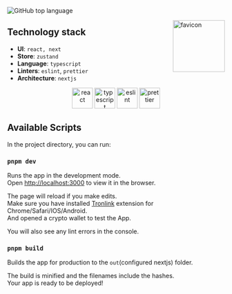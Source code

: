 ![GitHub top language](https://img.shields.io/github/languages/top/select-name/sharead-frontend)

<img alt="favicon" src="https://avatars.githubusercontent.com/u/79259044?s=140&u=0f3f9724ad109ab3dde2a90b9391493062a5444a&v=4" height=120 align="right" />

## Technology stack

- **UI**: `react, next`
- **Store**: `zustand`
- **Language**: `typescript`
- **Linters**: `eslint`, `prettier`
- **Architecture**: `nextjs`

<div align="center">
<img title="react" alt="react" height=48 src="https://cdn.auth0.com/blog/react-js/react.png"/>
<img title="typescript" alt="typescript" height=48 src="https://raw.githubusercontent.com/remojansen/logo.ts/master/ts.png"/>
<img title="eslint" alt="eslint" height=48 src="https://d33wubrfki0l68.cloudfront.net/204482ca413433c80cd14fe369e2181dd97a2a40/092e2/assets/img/logo.svg"/>
<img title="prettier" alt="prettier" height=48 src="https://prettier.io/icon.png"/>
</div>

## Available Scripts

In the project directory, you can run:

### `pnpm dev`

Runs the app in the development mode.\
Open [http://localhost:3000](http://localhost:3000) to view it in the browser.

The page will reload if you make edits.\
Make sure you have installed [Tronlink](https://chromewebstore.google.com/detail/tronlink/ibnejdfjmmkpcnlpebklmnkoeoihofec) extension for Chrome/Safari/IOS/Android.\
And opened a crypto wallet to test the App.

You will also see any lint errors in the console.

### `pnpm build`

Builds the app for production to the `out`(configured nextjs) folder.

The build is minified and the filenames include the hashes.\
Your app is ready to be deployed!